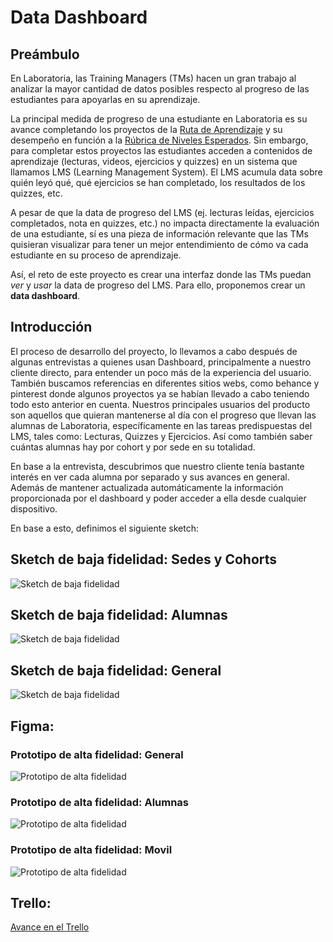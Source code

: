 # Data Dashboard

## Preámbulo
En Laboratoria, las Training Managers (TMs) hacen un gran trabajo al analizar la
mayor cantidad de datos posibles respecto al progreso de las estudiantes para
apoyarlas en su aprendizaje.

La principal medida de progreso de una estudiante en Laboratoria es su avance
completando los proyectos de la [Ruta de Aprendizaje](https://docs.google.com/spreadsheets/d/1AoXQjZnZ5MTPwJPNEGDyvn5vksiOUoPr932TjAldTE4/edit#gid=536983970)
y su desempeño en función a la [Rúbrica de Niveles Esperados](https://docs.google.com/spreadsheets/d/e/2PACX-1vSkQy1waRpQ-16sn7VogiDTy-Fz5e7OSZSYUCiHC_bkLAKYewr4L8pWJ_BG210PeULe-TjLScNQQT_x/pubhtml).
Sin embargo, para completar estos proyectos las estudiantes acceden a contenidos
de aprendizaje (lecturas, videos, ejercicios y quizzes) en un sistema que
llamamos LMS (Learning Management System). El LMS acumula data sobre quién
leyó qué, qué ejercicios se han completado, los resultados de los quizzes, etc.

A pesar de que la data de progreso del LMS (ej. lecturas leídas, ejercicios
  completados, nota en quizzes, etc.) no impacta directamente la evaluación de
  una estudiante, sí es una pieza de información relevante que las TMs
  quisieran visualizar para tener un mejor entendimiento de cómo va cada
  estudiante en su proceso de aprendizaje.

Así, el reto de este proyecto es crear una interfaz donde las TMs puedan
_ver_ y _usar_ la data de progreso del LMS. Para ello, proponemos crear un
**data dashboard**.

## Introducción  

El proceso de desarrollo del proyecto, lo llevamos a cabo después de algunas entrevistas a quienes usan Dashboard, principalmente a nuestro cliente directo, para entender un poco más de la experiencia del usuario. También buscamos referencias en diferentes sitios webs, como behance y pinterest donde algunos proyectos ya se habían llevado a cabo teniendo todo esto anterior en cuenta. 
Nuestros principales usuarios del producto son aquellos que quieran mantenerse al día con el progreso que llevan las alumnas de Laboratoria, específicamente en las tareas predispuestas del LMS, tales como: Lecturas, Quizzes y Ejercicios. Así como también saber cuántas alumnas hay por cohort y por sede en su totalidad.

En base a la entrevista, descubrimos que nuestro cliente tenía bastante interés en ver cada alumna por separado y sus avances en general. Además de mantener actualizada automáticamente la información proporcionada por el dashboard y poder acceder a ella desde cualquier dispositivo. 

En base a esto, definimos el siguiente sketch:
 
## Sketch de baja fidelidad: Sedes y Cohorts

![Sketch de baja fidelidad](https://raw.githubusercontent.com/valerianotvalentina/scl-2018-05-bc-core-pm-datadashboard/master/Imagenes/Sedes_y_cohortsBF.jpg)


## Sketch de baja fidelidad: Alumnas
![Sketch de baja fidelidad](https://raw.githubusercontent.com/valerianotvalentina/scl-2018-05-bc-core-pm-datadashboard/master/Imagenes/Alumnabf.jpg)

## Sketch de baja fidelidad: General
![Sketch de baja fidelidad](https://raw.githubusercontent.com/valerianotvalentina/scl-2018-05-bc-core-pm-datadashboard/master/Imagenes/GeneralBF.jpeg)


## Figma: 

### Prototipo de alta fidelidad: General

![Prototipo de alta fidelidad](https://github.com/valerianotvalentina/scl-2018-05-bc-core-pm-datadashboard/blob/master/Imagenes/Figma_DDGeneral.png?raw=true)

### Prototipo de alta fidelidad: Alumnas

![Prototipo de alta fidelidad](https://github.com/valerianotvalentina/scl-2018-05-bc-core-pm-datadashboard/blob/master/Imagenes/Figma_DDAlumna.png?raw=true)

### Prototipo de alta fidelidad: Movil

![Prototipo de alta fidelidad](https://github.com/valerianotvalentina/scl-2018-05-bc-core-pm-datadashboard/blob/master/Imagenes/Figma_DDMovil.png?raw=true)


## Trello:

[Avance en el Trello](https://trello.com/b/GhQl9vS4/data-dashboard)
